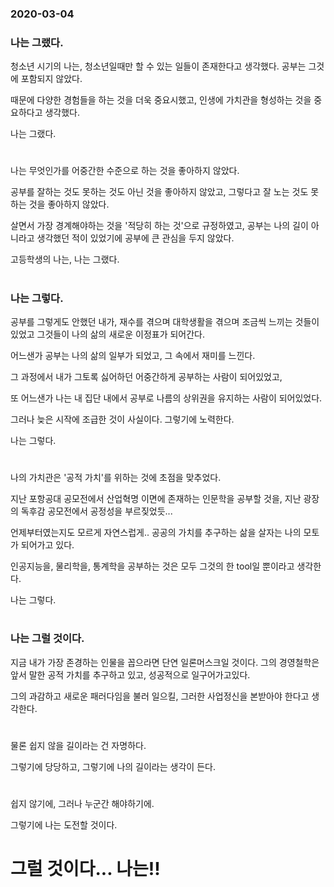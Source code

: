 ### 2020-03-04

### 나는 그랬다.
청소년 시기의 나는, 청소년일때만 할 수 있는 일들이 존재한다고 생각했다. 공부는 그것에 포함되지 않았다.

때문에 다양한 경험들을 하는 것을 더욱 중요시했고, 인생에 가치관을 형성하는 것을 중요하다고 생각했다.

나는 그랬다.  
#
나는 무엇인가를 어중간한 수준으로 하는 것을 좋아하지 않았다.

공부를 잘하는 것도 못하는 것도 아닌 것을 좋아하지 않았고, 그렇다고 잘 노는 것도 못하는 것을 좋아하지 않았다.

살면서 가장 경계해야하는 것을 '적당히 하는 것'으로 규정하였고, 공부는 나의 길이 아니라고 생각했던 적이 있었기에 공부에 큰 관심을 두지 않았다.

고등학생의 나는,
나는 그랬다.  
#
### 나는 그렇다.
공부를 그렇게도 안했던 내가, 재수를 겪으며 대학생활을 겪으며 조금씩 느끼는 것들이 있었고 그것들이 나의 삶의 새로운 이정표가 되어간다.

어느샌가 공부는 나의 삶의 일부가 되었고, 그 속에서 재미를 느낀다.

그 과정에서 내가 그토록 싫어하던 어중간하게 공부하는 사람이 되어있었고,

또 어느샌가 나는 내 집단 내에서 공부로 나름의 상위권을 유지하는 사람이 되어있었다.

그러나 늦은 시작에 조급한 것이 사실이다. 그렇기에 노력한다.

나는 그렇다.  
#
나의 가치관은 '공적 가치'를 위하는 것에 초점을 맞추었다.

지난 포항공대 공모전에서 산업혁명 이면에 존재하는 인문학을 공부할 것을, 지난 광장의 독후감 공모전에서 공정성을 부르짖었듯...

언제부터였는지도 모르게 자연스럽게.. 공공의 가치를 추구하는 삶을 살자는 나의 모토가 되어가고 있다.

인공지능을, 물리학을, 통계학을 공부하는 것은 모두 그것의 한 tool일 뿐이라고 생각한다.

나는 그렇다.  
#
### 나는 그럴 것이다.
지금 내가 가장 존경하는 인물을 꼽으라면 단연 일론머스크일 것이다. 그의 경영철학은 앞서 말한 공적 가치를 추구하고 있고, 성공적으로 일구어가고있다.

그의 과감하고 새로운 패러다임을 불러 일으킬, 그러한 사업정신을 본받아야 한다고 생각한다.  
#
물론 쉽지 않을 길이라는 건 자명하다.

그렇기에 당당하고, 그렇기에 나의 길이라는 생각이 든다.  
#
쉽지 않기에, 그러나 누군간 해야하기에.

그렇기에 나는 도전할 것이다.
# 그럴 것이다... 나는!!
